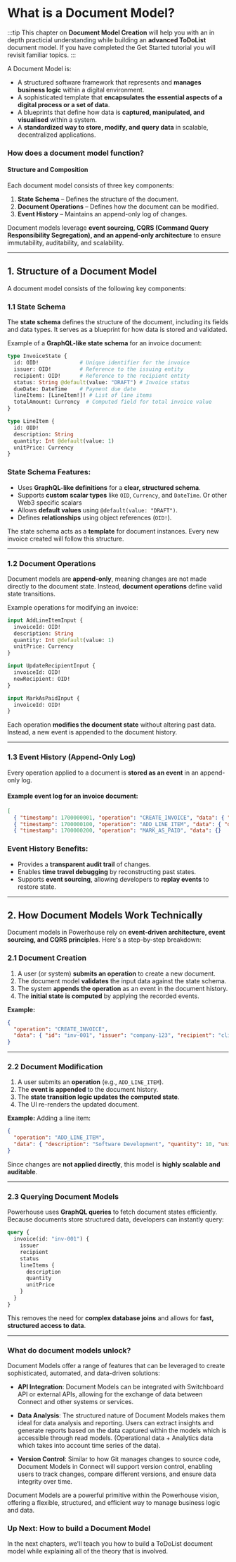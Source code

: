 # What is a Document Model?

:::tip
This chapter on **Document Model Creation** will help you with an in depth practicial understanding while building an **advanced ToDoList** document model. 
If you have completed the Get Started tutorial you will revisit familiar topics. 
:::

A Document Model is: 
- A structured software framework that represents and **manages business logic** within a digital environment. 
- A sophisticated template that **encapsulates the essential aspects of a digital process or a set of data**. 
- A blueprints that define how data is **captured, manipulated, and visualised** within a system. 
- A **standardized way to store, modify, and query data** in scalable, decentralized applications.

### **How does a document model function?**

#### **Structure and Composition**

Each document model consists of three key components:

1. **State Schema** – Defines the structure of the document.
2. **Document Operations** – Defines how the document can be modified.
3. **Event History** – Maintains an append-only log of changes.

Document models leverage **event sourcing, CQRS (Command Query Responsibility Segregation), and an append-only architecture** to ensure immutability, auditability, and scalability. 

---

## **1. Structure of a Document Model**

A document model consists of the following key components:

### **1.1 State Schema**

The **state schema** defines the structure of the document, including its fields and data types. It serves as a blueprint for how data is stored and validated.

Example of a **GraphQL-like state schema** for an invoice document:

```graphql
type InvoiceState {
  id: OID!             # Unique identifier for the invoice
  issuer: OID!         # Reference to the issuing entity
  recipient: OID!      # Reference to the recipient entity
  status: String @default(value: "DRAFT") # Invoice status
  dueDate: DateTime    # Payment due date
  lineItems: [LineItem!]! # List of line items
  totalAmount: Currency  # Computed field for total invoice value
}

type LineItem {
  id: OID!
  description: String
  quantity: Int @default(value: 1)
  unitPrice: Currency
}
```

### **State Schema Features:**

- Uses **GraphQL-like definitions** for a **clear, structured schema**.
- Supports **custom scalar types** like `OID`, `Currency`, and `DateTime`. Or other Web3 specific scalars
- Allows **default values** using `@default(value: "DRAFT")`.
- Defines **relationships** using object references (`OID!`).

The state schema acts as a **template** for document instances. Every new invoice created will follow this structure.

---

### **1.2 Document Operations**

Document models are **append-only**, meaning changes are not made directly to the document state. Instead, **document operations** define valid state transitions.

Example operations for modifying an invoice:

```graphql
input AddLineItemInput {
  invoiceId: OID!
  description: String
  quantity: Int @default(value: 1)
  unitPrice: Currency
}

input UpdateRecipientInput {
  invoiceId: OID!
  newRecipient: OID!
}

input MarkAsPaidInput {
  invoiceId: OID!
}
```

Each operation **modifies the document state** without altering past data. Instead, a new event is appended to the document history.

---

### **1.3 Event History (Append-Only Log)**

Every operation applied to a document is **stored as an event** in an append-only log.

#### **Example event log for an invoice document:**

```json
[
  { "timestamp": 1700000001, "operation": "CREATE_INVOICE", "data": { "id": "inv-001", "issuer": "company-123", "recipient": "client-456" } },
  { "timestamp": 1700000100, "operation": "ADD_LINE_ITEM", "data": { "description": "Software Development", "quantity": 10, "unitPrice": 100 } },
  { "timestamp": 1700000200, "operation": "MARK_AS_PAID", "data": {} 
```

### **Event History Benefits:**

- Provides a **transparent audit trail** of changes.
- Enables **time travel debugging** by reconstructing past states.
- Supports **event sourcing**, allowing developers to **replay events** to restore state.

---

## **2. How Document Models Work Technically**

Document models in Powerhouse rely on **event-driven architecture, event sourcing, and CQRS principles**. Here's a step-by-step breakdown:

### **2.1 Document Creation**

1. A user (or system) **submits an operation** to create a new document.
2. The document model **validates** the input data against the state schema.
3. The system **appends the operation** as an event in the document history.
4. The **initial state is computed** by applying the recorded events.

**Example:**

```json
{
  "operation": "CREATE_INVOICE",
  "data": { "id": "inv-001", "issuer": "company-123", "recipient": "client-456" }
}
```

---

### **2.2 Document Modification**

1. A user submits an **operation** (e.g., `ADD_LINE_ITEM`).
2. The **event is appended** to the document history.
3. The **state transition logic updates the computed state**.
4. The UI re-renders the updated document.

**Example:**
Adding a line item:

```json
{
  "operation": "ADD_LINE_ITEM",
  "data": { "description": "Software Development", "quantity": 10, "unitPrice": 100 }
}
```

Since changes are **not applied directly**, this model is **highly scalable and auditable**.

---

### **2.3 Querying Document Models**

Powerhouse uses **GraphQL queries** to fetch document states efficiently. Because documents store structured data, developers can instantly query:

```graphql
query {
  invoice(id: "inv-001") {
    issuer
    recipient
    status
    lineItems {
      description
      quantity
      unitPrice
    }
  }
}
```

This removes the need for **complex database joins** and allows for **fast, structured access to data**.

---

### **What do document models unlock?**

Document Models offer a range of features that can be leveraged to create sophisticated, automated, and data-driven solutions:

- **API Integration**: Document Models can be integrated with Switchboard API or external APIs, allowing for the exchange of data between Connect and other systems or services.

- **Data Analysis**: The structured nature of Document Models makes them ideal for data analysis and reporting. Users can extract insights and generate reports based on the data captured within the models which is accessible through read models. (Operational data + Analytics data which takes into account time series of the data). 

- **Version Control**: Similar to how Git manages changes to source code, Document Models in Connect will support version control, enabling users to track changes, compare different versions, and ensure data integrity over time.

Document Models are a powerful primitive within the Powerhouse vision, offering a flexible, structured, and efficient way to manage business logic and data. 

### Up Next: How to build a Document Model

In the next chapters, we'll teach you how to build a ToDoList document model while explaining all of the theory that is involved. 